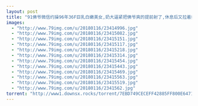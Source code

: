 ```yaml
---
layout: post
title: "91佛爷微信约操96年36F巨乳白嫩美女,奶大逼紧把佛爷爽的提前射了,休息后又拉着妹子爆操,干的相当激烈!"
images:
  - "http://www.79img.com/u/20180116/23414996.jpg"
  - "http://www.79img.com/u/20180116/23415082.jpg"
  - "http://www.79img.com/u/20180116/23415151.jpg"
  - "http://www.79img.com/u/20180116/23415117.jpg"
  - "http://www.79img.com/u/20180116/23415218.jpg"
  - "http://www.79img.com/u/20180116/23415314.jpg"
  - "http://www.79img.com/u/20180116/23415454.jpg"
  - "http://www.79img.com/u/20180116/23415443.jpg"
  - "http://www.79img.com/u/20180116/23415469.jpg"
  - "http://www.79img.com/u/20180116/23415563.jpg"
  - "http://www.79img.com/u/20180116/23415519.jpg"
  - "http://www.79img.com/u/20180116/2341562.jpg"
torrent: "http://www1.downsx.rocks/torrent/7EBD749CECEFF42885FF800E6471AE9A082F76C0"
---
```

